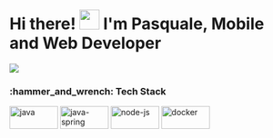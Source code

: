 <h1>Hi there! <img src="https://github.com/TheDudeThatCode/TheDudeThatCode/blob/master/Assets/Hi.gif" width="35" /> I'm Pasquale, Mobile and Web Developer</h1> 

<img src="https://www.themasterpicks.com/wp-content/uploads/2020/04/22b22287602523.5dbd29081561d.gif">


<p align="center">
<h3>:hammer_and_wrench: Tech Stack</h3>

<img src="https://www.vectorlogo.zone/logos/java/java-ar21.svg"  alt="java" width="85" height="40"/> 
<img src="https://www.vectorlogo.zone/logos/springio/springio-ar21.svg" alt="java-spring" width="85" height="40"/>
<img src="https://www.vectorlogo.zone/logos/nodejs/nodejs-ar21.svg"  alt="node-js" width="85" height="40"/>
<img src="https://www.vectorlogo.zone/logos/docker/docker-ar21.svg"  alt="docker" width="85" height="40"/>
</p>

